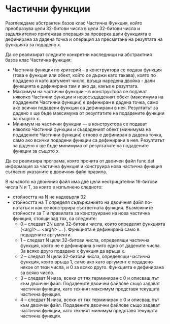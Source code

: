 # Частични функции

Разглеждаме абстрактен базов клас Частична Функция, който преобразува цели 32-битови числа в цели 32-битови числа и задължително притежава операция за
проверка дали функцията е дефинирана за дадена точка и операция за пресмятане на резултата на функцията за подадено x.

Да се реализират следните конкретни наследници на абстрактния базов клас Частична функция:
- Частична функция по критерий – в конструктора се подава функция (това е функция или обект, който се държи като такава), която по подадено ѝ като аргумент число, връща наредена двойка - дали функцията е дефинирана там и
ако да, какъв е резултата.
- Максимум на частични функции – в конструктора се подават няколко Частични функции и новосъздаденият обект (максимума на подадените Частични функции) е дефиниран в дадена точка, само ако всички подадени
функции са дефинирани в нея. Резултатът за дадено x ще бъде максимума от резултатите на подадените функции за същото x.
- Минимум на частични функции –– в конструктора се подават няколко Частични функции и създаденият обект (минимума на подадените Частични функции) отново е дефиниран в дадена точка, само ако всички подадени
функции са дефинирани в нея. Резултатът за дадено x ще бъде минимума от резултатите на подадените функции за същото x.

Да се реализира програма, която прочита от двоичен файл func.dat информация за частична функция и конструира нова частична функция съгласно указаните в двоичния файл правила.

В началото на двоичния файл има две цели неотрицателни 16-битови числа N и T, за които е изпълнено следното:
- стойността на N не надхвърля 32
- стойността на T определя съдържанието на двоичния файл по-нататък и как се конструира съответната функция. Възможните стойности за Т и правилата за конструиране на нова частична функция, стоящи зад тях, са следните:
  - 0 – следват 2N цели 32-битови числа, които определят функцията (<аrg1>... <аrgN> <res1> ... <resN>). Функцията е дефинирана само в
подадените аргументи.
  - 1  – следват N цели 32-битови числа, определящи частична функция, която не е дефинирана в нито едно от дадените числа. За всяко друго подадено x функция да връща x.
  - 2  – следват N цели 32-битови числа, определящи частична функция, която връща 1, само ако като аргумент е подадено някое от тези числа, и 0 за всяко друго. Функцията е дефинирана за всяко число.
  - 3 – следват N низа, всеки от тях терминиран с 0 и описващ път към двоичен файл. Подадените двоични файлове също задават частични функции, като техният максимум представя текущата частична функция.
  - 4 – следват N низа, всеки от тях терминиран с 0 и описващ път към двоичен файл. Подадените двоични файлове също задават частични функции, като техният минимум представя текущата частична функция.
